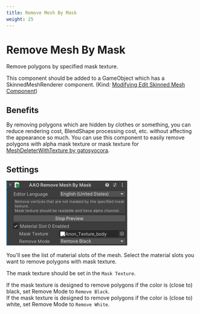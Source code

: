 ```yaml
---
title: Remove Mesh By Mask
weight: 25
---
```


# Remove Mesh By Mask

Remove polygons by specified mask texture.

This component should be added to a GameObject which has a SkinnedMeshRenderer component. (Kind: [Modifying Edit Skinned Mesh Component](../../component-kind/edit-skinned-mesh-components#modifying-component))

## Benefits

By removing polygons which are hidden by clothes or something, you can reduce rendering cost, BlendShape processing cost, etc. without affecting the appearance so much.
You can use this component to easily remove polygons with alpha mask texture or mask texture for [MeshDeleterWithTexture by gatosyocora].

[MeshDeleterWithTexture by gatosyocora]: https://github.com/gatosyocora/MeshDeleterWithTexture

## Settings

![component.png](component.png)

You'll see the list of material slots of the mesh.
Select the material slots you want to remove polygons with mask texture.

The mask texture should be set in the `Mask Texture`.

If the mask texture is designed to remove polygons if the color is (close to) black, set Remove Mode to `Remove Black`. \
If the mask texture is designed to remove polygons if the color is (close to) white, set Remove Mode to `Remove White`.
